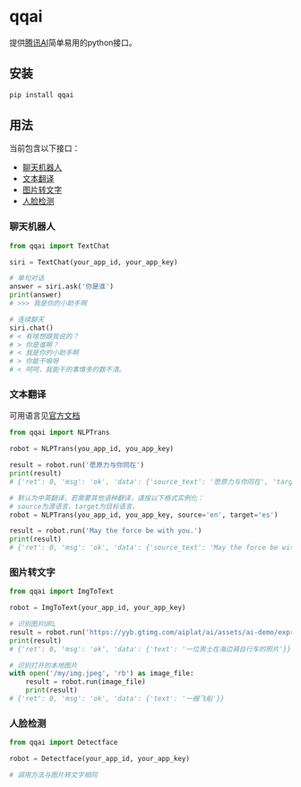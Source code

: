 # qqai

提供[腾讯AI](https://ai.qq.com/)简单易用的python接口。

## 安装

```bash
pip install qqai
```

## 用法

当前包含以下接口：

- [聊天机器人](#聊天机器人)
- [文本翻译](#文本翻译)
- [图片转文字](#图片转文字)
- [人脸检测](#人脸检测)

### 聊天机器人

```py
from qqai import TextChat

siri = TextChat(your_app_id, your_app_key)

# 单句对话
answer = siri.ask('你是谁')
print(answer)
# >>> 我是你的小助手啊

# 连续聊天
siri.chat()
# < 有啥想跟我说的？
# > 你是谁啊？
# < 我是你的小助手啊
# > 你能干嘛呀
# < 呵呵，我能干的事情多的数不清。
```

### 文本翻译

可用语言见[官方文档](https://ai.qq.com/doc/nlptrans.shtml#5-%E6%94%AF%E6%8C%81%E8%AF%AD%E8%A8%80%E5%AE%9A%E4%B9%89)

```py
from qqai import NLPTrans

robot = NLPTrans(you_app_id, you_app_key)

result = robot.run('愿原力与你同在')
print(result)
# {'ret': 0, 'msg': 'ok', 'data': {'source_text': '愿原力与你同在', 'target_text': 'May the Force be with you'}}

# 默认为中英翻译，若需要其他语种翻译，请按以下格式实例化：
# source为源语言，target为目标语言，
robot = NLPTrans(you_app_id, you_app_key, source='en', target='es')

result = robot.run('May the force be with you.')
print(result)
# {'ret': 0, 'msg': 'ok', 'data': {'source_text': 'May the force be with you.', 'target_text': 'Que la fuerza esté contigo.'}}
```

### 图片转文字

```py
from qqai import ImgToText

robot = ImgToText(your_app_id, your_app_key)

# 识别图片URL
result = robot.run('https://yyb.gtimg.com/aiplat/ai/assets/ai-demo/express-6.jpg')
print(result)
# {'ret': 0, 'msg': 'ok', 'data': {'text': '一位男士在海边骑自行车的照片'}}

# 识别打开的本地图片
with open('/my/img.jpeg', 'rb') as image_file:
    result = robot.run(image_file)
    print(result)
# {'ret': 0, 'msg': 'ok', 'data': {'text': '一艘飞船'}}
```

### 人脸检测

```py
from qqai import Detectface

robot = Detectface(your_app_id, your_app_key)

# 调用方法与图片转文字相同
```


